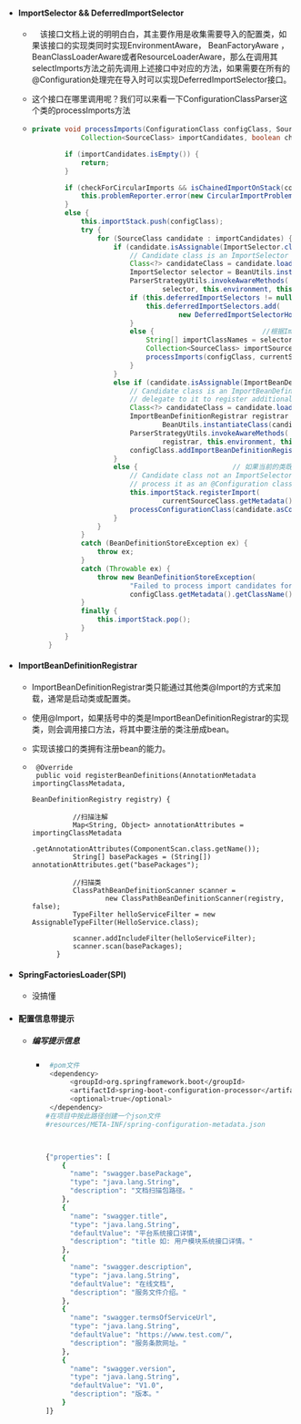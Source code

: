 - #### ImportSelector && DeferredImportSelector

  - 　该接口文档上说的明明白白，其主要作用是收集需要导入的配置类，如果该接口的实现类同时实现EnvironmentAware， BeanFactoryAware ，BeanClassLoaderAware或者ResourceLoaderAware，那么在调用其selectImports方法之前先调用上述接口中对应的方法，如果需要在所有的@Configuration处理完在导入时可以实现DeferredImportSelector接口。

  - 这个接口在哪里调用呢？我们可以来看一下ConfigurationClassParser这个类的processImports方法

  - ```java
    private void processImports(ConfigurationClass configClass, SourceClass currentSourceClass,
                Collection<SourceClass> importCandidates, boolean checkForCircularImports) {
    
            if (importCandidates.isEmpty()) {
                return;
            }
    
            if (checkForCircularImports && isChainedImportOnStack(configClass)) {
                this.problemReporter.error(new CircularImportProblem(configClass, this.importStack));
            }
            else {
                this.importStack.push(configClass);
                try {
                    for (SourceClass candidate : importCandidates) {　　　　　　　　　　　　//对ImportSelector的处理
                        if (candidate.isAssignable(ImportSelector.class)) {
                            // Candidate class is an ImportSelector -> delegate to it to determine imports
                            Class<?> candidateClass = candidate.loadClass();
                            ImportSelector selector = BeanUtils.instantiateClass(candidateClass, ImportSelector.class);
                            ParserStrategyUtils.invokeAwareMethods(
                                    selector, this.environment, this.resourceLoader, this.registry);
                            if (this.deferredImportSelectors != null && selector instanceof DeferredImportSelector) {　　　　　　　　　　　　　　　　//如果为延迟导入处理则加入集合当中
                                this.deferredImportSelectors.add(
                                        new DeferredImportSelectorHolder(configClass, (DeferredImportSelector) selector));
                            }
                            else {　　　　　　　　　　　　　　　　//根据ImportSelector方法的返回值来进行递归操作
                                String[] importClassNames = selector.selectImports(currentSourceClass.getMetadata());
                                Collection<SourceClass> importSourceClasses = asSourceClasses(importClassNames);
                                processImports(configClass, currentSourceClass, importSourceClasses, false);
                            }
                        }
                        else if (candidate.isAssignable(ImportBeanDefinitionRegistrar.class)) {
                            // Candidate class is an ImportBeanDefinitionRegistrar ->
                            // delegate to it to register additional bean definitions
                            Class<?> candidateClass = candidate.loadClass();
                            ImportBeanDefinitionRegistrar registrar =
                                    BeanUtils.instantiateClass(candidateClass, ImportBeanDefinitionRegistrar.class);
                            ParserStrategyUtils.invokeAwareMethods(
                                    registrar, this.environment, this.resourceLoader, this.registry);
                            configClass.addImportBeanDefinitionRegistrar(registrar, currentSourceClass.getMetadata());
                        }
                        else {　　　　　　　　　　　　　　// 如果当前的类既不是ImportSelector也不是ImportBeanDefinitionRegistar就进行@Configuration的解析处理
                            // Candidate class not an ImportSelector or ImportBeanDefinitionRegistrar ->
                            // process it as an @Configuration class
                            this.importStack.registerImport(
                                    currentSourceClass.getMetadata(), candidate.getMetadata().getClassName());
                            processConfigurationClass(candidate.asConfigClass(configClass));
                        }
                    }
                }
                catch (BeanDefinitionStoreException ex) {
                    throw ex;
                }
                catch (Throwable ex) {
                    throw new BeanDefinitionStoreException(
                            "Failed to process import candidates for configuration class [" +
                            configClass.getMetadata().getClassName() + "]", ex);
                }
                finally {
                    this.importStack.pop();
                }
            }
        }
    ```

    

- #### ImportBeanDefinitionRegistrar

  - ImportBeanDefinitionRegistrar类只能通过其他类@Import的方式来加载，通常是启动类或配置类。

  - 使用@Import，如果括号中的类是ImportBeanDefinitionRegistrar的实现类，则会调用接口方法，将其中要注册的类注册成bean。

  - 实现该接口的类拥有注册bean的能力。

  - ```
     @Override
     public void registerBeanDefinitions(AnnotationMetadata importingClassMetadata,
                                              BeanDefinitionRegistry registry) {
      
              //扫描注解
              Map<String, Object> annotationAttributes = importingClassMetadata
                  .getAnnotationAttributes(ComponentScan.class.getName());
              String[] basePackages = (String[]) annotationAttributes.get("basePackages");
      
              //扫描类
              ClassPathBeanDefinitionScanner scanner =
                      new ClassPathBeanDefinitionScanner(registry, false);
              TypeFilter helloServiceFilter = new AssignableTypeFilter(HelloService.class);
              
              scanner.addIncludeFilter(helloServiceFilter);
              scanner.scan(basePackages);
          }
    ```

    

- #### **SpringFactoriesLoader(SPI)**

  - 没搞懂

- #### **配置信息带提示**

  - ##### 编写提示信息

    - ```sh
       #pom文件
       <dependency>
            <groupId>org.springframework.boot</groupId>
            <artifactId>spring-boot-configuration-processor</artifactId>
            <optional>true</optional>
       </dependency>
      #在项目中按此路径创建一个json文件 
      #resources/META-INF/spring-configuration-metadata.json
      
      
      
      {"properties": [
          {
            "name": "swagger.basePackage",
            "type": "java.lang.String",
            "description": "文档扫描包路径。"
          },
          {
            "name": "swagger.title",
            "type": "java.lang.String",
            "defaultValue": "平台系统接口详情",
            "description": "title 如: 用户模块系统接口详情。"
          },
          {
            "name": "swagger.description",
            "type": "java.lang.String",
            "defaultValue": "在线文档",
            "description": "服务文件介绍。"
          },
          {
            "name": "swagger.termsOfServiceUrl",
            "type": "java.lang.String",
            "defaultValue": "https://www.test.com/",
            "description": "服务条款网址。"
          },
          {
            "name": "swagger.version",
            "type": "java.lang.String",
            "defaultValue": "V1.0",
            "description": "版本。"
          }
      ]}
      ```

    

#### 

#### 



